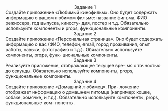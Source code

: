 <center>Задание 1</center>
Создайте приложение «Любимый кинофильм». Оно будет содержать информацию о вашем любимом фильме: название фильма, ФИО режиссера, год выпуска, киносту- дия, постер и т.д. Обязательно используйте компоненты и props, функциональные компоненты.
<center>Задание 2</center>
Создайте приложение «Персональная страница». Оно будет содержать информацию о вас (ФИО, телефон, email, город проживания, опыт работы, навыки, фотографию и т.д.). Обязательно используйте компоненты, props, функ- циональные компоненты.
<center>Задание 3</center>
Реализуйте приложение, отображающее текущеё вре- мя с точностью до секунды. Обязательно используйте компоненты, props, функциональные компоненты.
<center>Задание 4</center>
Создайте приложение «Домашний любимец». При- ложение отображает информацию о домашнем питомце (например: кошке, собаке, хомячке, и т.д.). Обязательно используйте компоненты, props, функциональные ком- поненты.